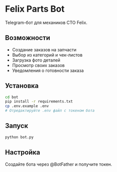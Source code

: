 # Felix Parts Bot

Telegram-бот для механиков СТО Felix.

## Возможности
- Создание заказов на запчасти
- Выбор из категорий и чек-листов
- Загрузка фото деталей
- Просмотр своих заказов
- Уведомления о готовности заказа

## Установка
```bash
cd bot
pip install -r requirements.txt
cp .env.example .env
# Отредактируйте .env файл с токеном бота
```

## Запуск
```bash
python bot.py
```

## Настройка
Создайте бота через @BotFather и получите токен.
